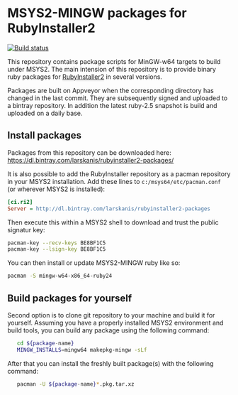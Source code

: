# MSYS2-MINGW packages for RubyInstaller2

[![Build status](https://ci.appveyor.com/api/projects/status/a27uf6omaj2okbyc/branch/master?svg=true)](https://ci.appveyor.com/project/larskanis/rubyinstaller2-packages/branch/master)

This repository contains package scripts for MinGW-w64 targets to build under MSYS2.
The main intension of this repository is to provide binary ruby packages for [RubyInstaller2](https://github.com/oneclick/rubyinstaller2) in several versions.

Packages are built on Appveyor when the corresponding directory has changed in the last commit.
They are subsequently signed and uploaded to a bintray repository.
In addition the latest ruby-2.5 snapshot is build and uploaded on a daily base.

## Install packages

Packages from this repository can be downloaded here: https://dl.bintray.com/larskanis/rubyinstaller2-packages/

It is also possible to add the RubyInstaller repository as a pacman repository in your MSYS2 installation.
Add these lines to `c:/msys64/etc/pacman.conf` (or wherever MSYS2 is installed):
```ini
[ci.ri2]
Server = http://dl.bintray.com/larskanis/rubyinstaller2-packages
```

Then execute this within a MSYS2 shell to download and trust the public signatur key:
```sh
pacman-key --recv-keys BE8BF1C5
pacman-key --lsign-key BE8BF1C5
```

You can then install or update MSYS2-MINGW ruby like so:
```sh
pacman -S mingw-w64-x86_64-ruby24
```

## Build packages for yourself
Second option is to clone git repository to your machine and build it for yourself.
Assuming you have a properly installed MSYS2 environment and build tools, you can build any package using the following command:
```sh
   cd ${package-name}
   MINGW_INSTALLS=mingw64 makepkg-mingw -sLf
```
After that you can install the freshly built package(s) with the following command:
```sh
   pacman -U ${package-name}*.pkg.tar.xz
```
